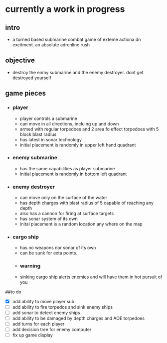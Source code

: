 # currently a work in progress
## intro
- a turned based submarine combat game of exteme actiona dn excitment. an absolute adrenline rush

## objective
 - destroy the enmy submarine and the enemy destroyer. dont get destroyed yourself
 
 ## game pieces
  - ### player
    - player controls a submarine
    - can move in all directions, incluing up and down
    - armed with regular torpedoes and 2 area fo effect torpedoes with 5 block blast radius
    - has latest in sonar technology
    - initial placement is randomly in upper left hand quadrant
   
  - ### enemy submarine
    - has the same capabilities as player submarine
    - initial placement is randomly in bottom left quadrant
   
  - ### enemy destroyer
    - can move only on the surface of the water
    - has depth charges with blast radius of 5 capable of reaching any depth
    - also has a cannon for firing at surface targets
    - has sonar system of its own
    - inital placement is a random location any where on the map
  - ### cargo ship
    - has no weapons nor sonar of its own
    - can be sunk for exta points.
     - ### warning
     - sinking cargo ship alerts enemies and will have them in hot pursuit of you
   
##to do
  - [x] add ability to move player sub
  - [ ] add ability to fire torpedos and sink enemy ships
  - [ ] add sonar to detect enemy ships
  - [ ] add ability to be damaged by depth charges and AOE torpedoes
  - [ ] add turns for each player
  - [ ] add decision tree for enemy computer
  - [ ] fix up game display
